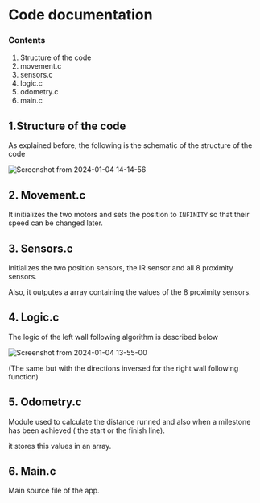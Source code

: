 # Code documentation

### Contents
1. Structure of the code
2. movement.c
3. sensors.c
4. logic.c
5. odometry.c
7. main.c


## 1.Structure of the code

As explained before, the following is the schematic of the structure of the code

![Screenshot from 2024-01-04 14-14-56](https://github.com/Gandalf789/pathfinder-robot/assets/109030213/24eab865-3ead-4716-a2fb-6df0494ccff7)



## 2.  Movement.c

It initializes the two motors and sets the position to `INFINITY` so that their speed can be changed later.


## 3. Sensors.c

Initializes the two position sensors, the IR sensor and all 8 proximity sensors. 

Also, it outputes a array containing the values of the 8 proximity sensors.

## 4. Logic.c

The logic of the left wall following algorithm is described below 

![Screenshot from 2024-01-04 13-55-00](https://github.com/Gandalf789/pathfinder-robot/assets/109030213/9cca28db-f4b6-4f2e-a21a-ff4da1ff82b2)

(The same but with the directions inversed for the right wall following function)

## 5. Odometry.c

Module used to calculate the distance runned and also when a milestone has been achieved ( the start or the finish line).

it stores this values in an array.

## 6. Main.c

Main source file of the app. 



